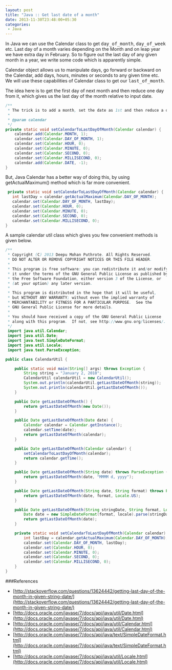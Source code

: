 ```yaml
---
layout: post
title: "Java :: Get last date of a month"
date: 2013-11-30T23:48:00+05:30
categories:
 - Java
---
```


In Java we can use the Calendar class to get <tt>day_of_month</tt>, <tt>day_of_week</tt> etc.
Last day of a month varies depending on the Month and on leap year we have extra day in February.
So to figure out the last day of any given month in a year, we write some code which is apparently simple.

Calendar object allows us to manipulate days, go forward or backward on the Calendar, add days, hours, minutes or seconds to any given time etc.
We will use these capabilities of Calendar class to get our <tt>last_of_month</tt>.

<a name='more'></a>
The idea here is to get the first day of next month and then reduce one day from it, which gives us the last day of the month relative to input date.

```java
/**
 * The trick is to add a month, set the date as 1st and then reduce a date.
 *
 * @param calendar
 */
private static void setCalendarToLastDayOfMonth(Calendar calendar) {
    calendar.add(Calendar.MONTH, 1);
    calendar.set(Calendar.DAY_OF_MONTH, 1);
    calendar.set(Calendar.HOUR, 0);
    calendar.set(Calendar.MINUTE, 0);
    calendar.set(Calendar.SECOND, 0);
    calendar.set(Calendar.MILLISECOND, 0);
    calendar.add(Calendar.DATE, -1);
}
```

But, Java Calendar has a better way of doing this, by using getActualMaximum() method which is far more convenient.

```java
 private static void setCalendarToLastDayOfMonth(Calendar calendar) {
   int lastDay = calendar.getActualMaximum(Calendar.DAY_OF_MONTH);
   calendar.set(Calendar.DAY_OF_MONTH, lastDay);
   calendar.set(Calendar.HOUR, 0);
   calendar.set(Calendar.MINUTE, 0);
   calendar.set(Calendar.SECOND, 0);
   calendar.set(Calendar.MILLISECOND, 0);
}
```

A sample calendar util class which gives you few convenient methods is given below.

```java
/**
 * Copyright (C) 2013 Deepu Mohan Puthrote. All Rights Reserved.
 * DO NOT ALTER OR REMOVE COPYRIGHT NOTICES OR THIS FILE HEADER.
 *
 * This program is free software: you can redistribute it and/or modify
 * it under the terms of the GNU General Public License as published by
 * the Free Software Foundation, either version 3 of the License, or
 * (at your option) any later version.
 *
 * This program is distributed in the hope that it will be useful,
 * but WITHOUT ANY WARRANTY; without even the implied warranty of
 * MERCHANTABILITY or FITNESS FOR A PARTICULAR PURPOSE.  See the
 * GNU General Public License for more details.
 *
 * You should have received a copy of the GNU General Public License
 * along with this program.  If not, see http://www.gnu.org/licenses/.
 */
 import java.util.Calendar;
 import java.util.Date;
 import java.text.SimpleDateFormat;
 import java.util.Locale;
 import java.text.ParseException;

public class CalendarUtil {

    public static void main(String[] args) throws Exception {
        String string = "January 2, 2010";
        CalendarUtil calendarUtil = new CalendarUtil();
        System.out.println(calendarUtil.getLastDateOfMonth(string));
        System.out.println(calendarUtil.getLastDateOfMonth());
    }

    public Date getLastDateOfMonth() {
        return getLastDateOfMonth(new Date());
    }

    public Date getLastDateOfMonth(Date date) {
        Calendar calendar = Calendar.getInstance();
        calendar.setTime(date);
        return getLastDateOfMonth(calendar);
    }

    public Date getLastDateOfMonth(Calendar calendar) {
        setCalendarToLastDayOfMonth(calendar);
        return calendar.getTime();
    }

    public Date getLastDateOfMonth(String date) throws ParseException {
        return getLastDateOfMonth(date, "MMMM d, yyyy");
    }

    public Date getLastDateOfMonth(String date, String format) throws ParseException {
        return getLastDateOfMonth(date, format, Locale.US);
    }

    public Date getLastDateOfMonth(String stringDate, String format, Locale locale) throws ParseException {
        Date date = new SimpleDateFormat(format, locale).parse(stringDate);
        return getLastDateOfMonth(date);
    }

    private static void setCalendarToLastDayOfMonth(Calendar calendar) {
        int lastDay = calendar.getActualMaximum(Calendar.DAY_OF_MONTH);
        calendar.set(Calendar.DAY_OF_MONTH, lastDay);
        calendar.set(Calendar.HOUR, 0);
        calendar.set(Calendar.MINUTE, 0);
        calendar.set(Calendar.SECOND, 0);
        calendar.set(Calendar.MILLISECOND, 0);
    }
}
```

###References
* [http://stackoverflow.com/questions/13624442/getting-last-day-of-the-month-in-given-string-date/](http://stackoverflow.com/questions/13624442/getting-last-day-of-the-month-in-given-string-date/)
* [http://docs.oracle.com/javase/7/docs/api/java/util/Date.html](http://docs.oracle.com/javase/7/docs/api/java/util/Date.html)
* [http://docs.oracle.com/javase/7/docs/api/java/util/Calendar.html](http://docs.oracle.com/javase/7/docs/api/java/util/Calendar.html)
* [http://docs.oracle.com/javase/7/docs/api/java/text/SimpleDateFormat.html](http://docs.oracle.com/javase/7/docs/api/java/text/SimpleDateFormat.html)
* [http://docs.oracle.com/javase/7/docs/api/java/util/Locale.html](http://docs.oracle.com/javase/7/docs/api/java/util/Locale.html)
